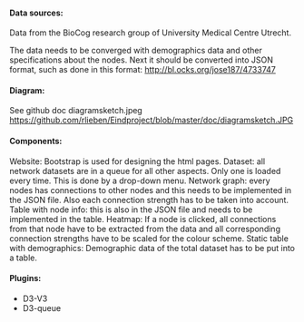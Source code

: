 #### Data sources:

Data from the BioCog research group of University Medical Centre Utrecht.

The data needs to be converged with demographics data and other specifications about the nodes. 
Next it should be converted into JSON format, such as done in this format:
http://bl.ocks.org/jose187/4733747

#### Diagram:
See github doc diagramsketch.jpeg
https://github.com/rlieben/Eindproject/blob/master/doc/diagramsketch.JPG

#### Components:

Website: Bootstrap is used for designing the html pages.
Dataset: all network datasets are in a queue for all other aspects. Only one is loaded every time. This is done by a drop-down menu.
Network graph: every nodes has connections to other nodes and this needs to be implemented in the JSON file. Also each connection strength has to be taken into account.
Table with node info: this is also in the JSON file and needs to be implemented in the table.
Heatmap: If a node is clicked, all connections from that node have to be extracted from the data and all corresponding connection strengths have to be scaled for the colour scheme.
Static table with demographics: Demographic data of the total dataset has to be put into a table.

#### Plugins:
- D3-V3
- D3-queue
